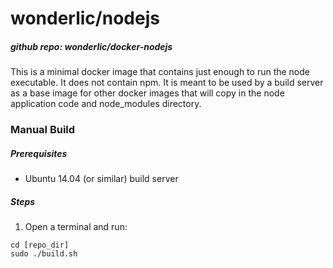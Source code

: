 # wonderlic/nodejs

##### github repo: wonderlic/docker-nodejs

This is a minimal docker image that contains just enough to run the node executable.
It does not contain npm.
It is meant to be used by a build server as a base image for other docker images that will copy in the node application code and node_modules directory.

### Manual Build

##### Prerequisites
* Ubuntu 14.04 (or similar) build server

##### Steps
1. Open a terminal and run:
```
cd [repo_dir]
sudo ./build.sh
```
